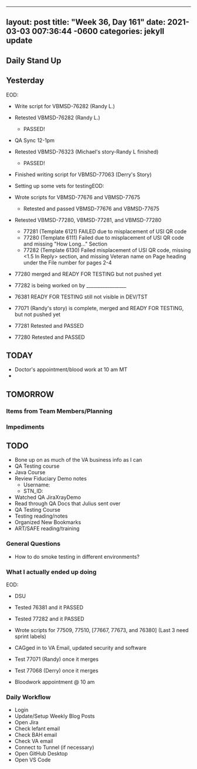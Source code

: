 
---
layout: post
title:  "Week 36, Day 161"
date:   2021-03-03 007:36:44 -0600
categories: jekyll update
---

## Daily Stand Up
## Yesterday
EOD:
* Write script for VBMSD-76282 (Randy L.)
* Retested VBMSD-76282 (Randy L.) 
  * PASSED!
* QA Sync 12-1pm
* Retested VBMSD-76323 (Michael's story-Randy L finished)
  * PASSED! 
* Finished writing script for VBMSD-77063 (Derry's Story)
* Setting up some vets for testingEOD:
* Wrote scripts for VBMSD-77676 and VBMSD-77675
  * Retested and passed VBMSD-77676 and VBMSD-77675

* Retested VBMSD-77280, VBMSD-77281, and VBMSD-77280
  * 77281 (Template 6121) FAILED due to misplacement of USI QR code
  * 77280 (Template 6111) Failed due to misplacement of USI QR code and missing "How Long..." Section 
  * 77282 (Template 6130) Failed misplacement of USI QR code, missing <1.5 In Reply> section, and missing Veteran name on Page heading under the File number for pages 2-4

* 77280 merged and READY FOR TESTING but not pushed yet
* 77282 is being worked on by _________________
* 76381 READY FOR TESTING still not visible in DEV/TST
* 77071 (Randy's story) is complete, merged and READY FOR TESTING, but not pushed yet

* 77281 Retested and PASSED
* 77280 Retested and PASSED

## TODAY
* Doctor's appointment/blood work at 10 am MT
* 

## TOMORROW

### Items from Team Members/Planning

### Impediments

## TODO
* Bone up on as much of the VA business info as I can
* QA Testing course
* Java Course
* Review Fiduciary Demo notes
  * Username: 
  * STN_ID:
* Watched QA JiraXrayDemo 
* Read through QA Docs that Julius sent over
* QA Testing Course
* Testing reading/notes
* Organized New Bookmarks
* ART/SAFE reading/training


### General Questions  
* How to do smoke testing in different environments?
### What I actually ended up doing
EOD:
* DSU
* Tested 76381 and it PASSED 
* Tested 77282 and it PASSED
* Wrote scripts for 77509, 77510, [77667, 77673, and 76380] (Last 3 need sprint labels)
* CAGged in to VA Email, updated security and software
    
* Test 77071 (Randy) once it merges
* Test 77068 (Derry) once it merges
* Bloodwork appointment @ 10 am

### Daily Workflow
* Login
* Update/Setup Weekly Blog Posts
* Open Jira
* Check lefant email
* Check BAH email
* Check VA email
* Connect to Tunnel (if necessary)
* Open GitHub Desktop
* Open VS Code